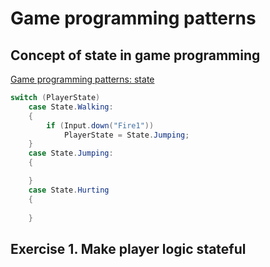 
# Game programming patterns

## Concept of state in game programming

[Game programming patterns: state](https://gameprogrammingpatterns.com/state.html)


```c#
switch (PlayerState)
	case State.Walking:
	{
		if (Input.down("Fire1"))
			PlayerState = State.Jumping;
	}
	case State.Jumping:
	{

	}
	case State.Hurting
	{
		
	}
```

## Exercise 1. Make player logic stateful